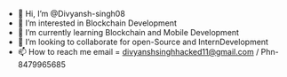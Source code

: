 - 👋 Hi, I’m @Divyansh-singh08
- 👀 I’m interested in Blockchain Development 
- 🌱 I’m currently learning  Blockchain and Mobile Development
- 💞️ I’m looking to collaborate  for open-Source and InternDevelopment
- 📫 How to reach me email = divyanshsinghhacked11@gmail.com / Phn-8479965685

<!---
Divyansh-singh08/Divyansh-singh08 is a ✨ special ✨ repository because its `README.md` (this file) appears on your GitHub profile.
You can click the Preview link to take a look at your changes.
--->

